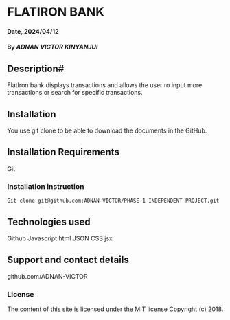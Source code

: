 # FLATIRON BANK #

#### Date, 2024/04/12

#### By *ADNAN VICTOR KINYANJUI*

## Description#
FlatIron bank displays transactions and allows the user ro input more transactions or search for specific transactions.

## Installation
You use git clone to be able to download the documents in the GitHub.

## Installation Requirements
Git

### Installation instruction
```
Git clone git@github.com:ADNAN-VICTOR/PHASE-1-INDEPENDENT-PROJECT.git
```

## Technologies used
Github
Javascript
html
JSON
CSS
jsx

## Support and contact details
github.com/ADNAN-VICTOR

### License
The content of this site is licensed under the MIT license
Copyright (c) 2018.
